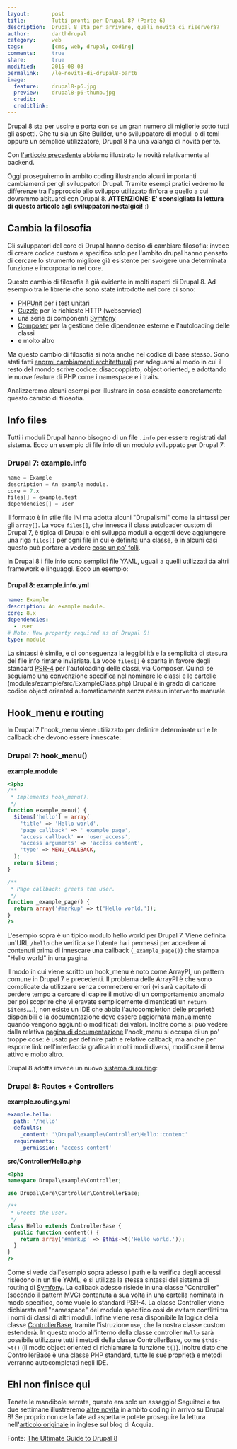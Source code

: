 ```yaml
---
layout:       post
title:        Tutti pronti per Drupal 8? (Parte 6)
description:  Drupal 8 sta per arrivare, quali novità ci riserverà?
author:       darthdrupal
category:     web
tags:         [cms, web, drupal, coding]
comments:     true
share:        true
modified:     2015-08-03
permalink:    /le-novita-di-drupal8-part6
image:
  feature:    drupal8-p6.jpg
  preview:    drupal8-p6-thumb.jpg
  credit: 
  creditlink:
---
```


Drupal 8 sta per uscire e porta con se un gran numero di migliorie sotto tutti gli aspetti. Che tu sia un Site Builder, uno sviluppatore di moduli o di temi oppure un semplice utilizzatore, Drupal 8 ha una valanga di novità per te.

Con [l'articolo precedente](/news/le-novita-di-drupal8-part5) abbiamo illustrato le novità relativamente al backend.

Oggi proseguiremo in ambito coding illustrando alcuni importanti cambiamenti per gli sviluppatori Drupal. Tramite esempi pratici vedremo le differenze tra l'approccio allo sviluppo utilizzato fin'ora e quello a cui dovremmo abituarci con Drupal 8. **ATTENZIONE: E' sconsigliata la lettura di questo articolo agli sviluppatori nostalgici!** :)

## Cambia la filosofia

Gli sviluppatori del core di Drupal hanno deciso di cambiare filosofia: invece di creare codice custom e specifico solo per l'ambito drupal hanno pensato di cercare lo strumento migliore già esistente per svolgere una determinata funzione e incorporarlo nel core.

Questo cambio di filosofia è già evidente in molti aspetti di Drupal 8. Ad esempio tra le librerie che sono state introdotte nel core ci sono:

* [PHPUnit](http://phpunit.de/) per i test unitari
* [Guzzle](http://guzzle.readthedocs.org/en/latest/) per le richieste HTTP (webservice)
* una serie di componenti [Symfony](http://symfony.com/)
* [Composer](https://getcomposer.org/) per la gestione delle dipendenze esterne e l'autoloading delle classi
* e molto altro

Ma questo cambio di filosofia si nota anche nel codice di base stesso. Sono stati fatti [enormi cambiamenti architetturali](http://buytaert.net/why-the-big-architectural-changes-in-drupal-8) per adeguarsi al modo in cui il resto del mondo scrive codice: disaccoppiato, object oriented, e adottando le nuove feature di PHP come i namespace e i traits.

Analizzeremo alcuni esempi per illustrare in cosa consiste concretamente questo cambio di filosofia.

## Info files

Tutti i moduli Drupal hanno bisogno di un file `.info` per essere registrati dal sistema. Ecco un esempio di file info di un modulo sviluppato per Drupal 7:

### Drupal 7: example.info

```php
name = Example
description = An example module.
core = 7.x
files[] = example.test
dependencies[] = user
```

Il formato è in stile file INI ma adotta alcuni "Drupalismi" come la sintassi per gli `array[]`. La voce `files[]`, che innesca il class autoloader custom di Drupal 7, è tipica di Drupal e chi sviluppa moduli a oggetti deve aggiungere una riga `files[]` per ogni file in cui è definita una classe, e in alcuni casi questo può portare a vedere [cose un po' folli](http://drupalcode.org/project/views.git/blob/refs/heads/7.x-3.x:/views.info).

In Drupal 8 i file info sono semplici file YAML, uguali a quelli utilizzati da altri framework e linguaggi. Ecco un esempio:

#### Drupal 8: example.info.yml

```yaml
name: Example
description: An example module.
core: 8.x
dependencies:
  - user
# Note: New property required as of Drupal 8!
type: module
```

La sintassi è simile, e di conseguenza la leggibilità e la semplicità di stesura dei file info rimane inviariata. La voce `files[]` è sparita in favore degli standard [PSR-4](https://github.com/php-fig/fig-standards/blob/master/accepted/PSR-4-autoloader.md) per l'autoloading delle classi, via Composer. Quindi se seguiamo una convenzione specifica nel nominare le classi e le cartelle (modules/example/src/ExampleClass.php) Drupal è in grado di caricare codice object oriented automaticamente senza nessun intervento manuale.

## Hook_menu e routing

In Drupal 7 l'hook_menu viene utilizzato per definire determinate url e le callback che devono essere innescate:

### Drupal 7: hook_menu()

**example.module**

```php
<?php
/**
 * Implements hook_menu().
 */
function example_menu() {
  $items['hello'] = array(
    'title' => 'Hello world',
    'page callback' => '_example_page',
    'access callback' => 'user_access',
    'access arguments' => 'access content',
    'type' => MENU_CALLBACK,
  );
  return $items;
}

/**
 * Page callback: greets the user.
 */
function _example_page() {
  return array('#markup' => t('Hello world.'));
}
?>
```

L'esempio sopra è un tipico modulo hello world per Drupal 7. Viene definita un'URL `/hello` che verifica se l'utente ha i permessi per accedere ai contenuti prima di innescare una callback (`_example_page()`) che stampa "Hello world" in una pagina.

Il modo in cui viene scritto un hook_menu è noto come ArrayPI, un pattern comune in Drupal 7 e precedenti. Il problema delle ArrayPI è che sono complicate da utilizzare senza commettere errori (vi sarà capitato di perdere tempo a cercare di capire il motivo di un comportamento anomalo per poi scoprire che vi eravate semplicemente dimenticati un `return $items`....), non esiste un IDE che abbia l'autocompletion delle proprietà disponibili e la documentazione deve essere aggiornata manualmente quando vengono aggiunti o modificati dei valori. Inoltre come si può vedere dalla relativa [pagina di documentazione](https://api.drupal.org/api/drupal/modules!system!system.api.php/function/hook_menu/7) l'hook_menu si occupa di un po' troppe cose: è usato per definire path e relative callback, ma anche per esporre link nell'interfaccia grafica in molti modi diversi, modificare il tema attivo e molto altro.

Drupal 8 adotta invece un nuovo [sistema di routing](https://drupal.org/developing/api/8/routing):

### Drupal 8: Routes + Controllers

**example.routing.yml**

```yaml
example.hello:
  path: '/hello'
  defaults:
    _content: '\Drupal\example\Controller\Hello::content'
  requirements:
    _permission: 'access content'
```

**src/Controller/Hello.php**

```php
<?php
namespace Drupal\example\Controller;

use Drupal\Core\Controller\ControllerBase;

/**
 * Greets the user.
 */
class Hello extends ControllerBase {
  public function content() {
    return array('#markup' => $this->t('Hello world.'));
  }
}
?>
```

Come si vede dall'esempio sopra adesso i path e la verifica degli accessi risiedono in un file YAML, e si utilizza la stessa sintassi del sistema di routing di [Symfony](http://symfony.com/doc/current/book/routing.html). La callback adesso risiede in una classe "Controller" (secondo il pattern [MVC](http://en.wikipedia.org/wiki/Model%E2%80%93view%E2%80%93controller)) contenuta a sua volta in una cartella nominata in modo specifico, come vuole lo standard PSR-4. La classe Controller viene dichiarata nel "namespace" del modulo specifico così da evitare conflitti tra i nomi di classi di altri moduli. Infine viene resa disponibile la logica della classe [ControllerBase](https://api.drupal.org/api/drupal/core!lib!Drupal!Core!Controller!ControllerBase.php/class/ControllerBase/8), tramite l'istruzione `use`, che la nostra classe custom estenderà. In questo modo all'interno della classe controller `Hello` sarà possibile utilizzare tutti i metodi della classe ControllerBase, come `$this->t()` (il modo object oriented di richiamare la funzione `t()`). Inoltre dato che ControllerBase è una classe PHP standard, tutte le sue proprietà e metodi verranno autocompletati negli IDE.

## Ehi non finisce qui

Tenete le mandibole serrate, questo era solo un assaggio! Seguiteci e tra due settimane illustreremo [altre novità](/news/le-novita-di-drupal8-part7) in ambito coding in arrivo su Drupal 8! Se proprio non ce la fate ad aspettare potete proseguire la lettura nell'[articolo originale](https://www.acquia.com/blog/ultimate-guide-drupal-8-episode-7-code-changes-drupal-8) in inglese sul blog di Acquia.

Fonte: [The Ultimate Guide to Drupal 8](https://www.acquia.com/resources/ebooks/ultimate-guide-drupal-8)
